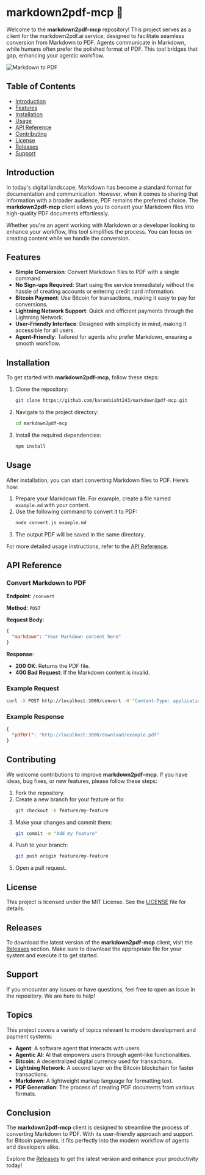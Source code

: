 # markdown2pdf-mcp 🚀

Welcome to the **markdown2pdf-mcp** repository! This project serves as a client for the markdown2pdf.ai service, designed to facilitate seamless conversion from Markdown to PDF. Agents communicate in Markdown, while humans often prefer the polished format of PDF. This tool bridges that gap, enhancing your agentic workflow.

![Markdown to PDF](https://img.shields.io/badge/Markdown%20to%20PDF-Conversion-blue)

## Table of Contents

- [Introduction](#introduction)
- [Features](#features)
- [Installation](#installation)
- [Usage](#usage)
- [API Reference](#api-reference)
- [Contributing](#contributing)
- [License](#license)
- [Releases](#releases)
- [Support](#support)

## Introduction

In today's digital landscape, Markdown has become a standard format for documentation and communication. However, when it comes to sharing that information with a broader audience, PDF remains the preferred choice. The **markdown2pdf-mcp** client allows you to convert your Markdown files into high-quality PDF documents effortlessly.

Whether you're an agent working with Markdown or a developer looking to enhance your workflow, this tool simplifies the process. You can focus on creating content while we handle the conversion.

## Features

- **Simple Conversion**: Convert Markdown files to PDF with a single command.
- **No Sign-ups Required**: Start using the service immediately without the hassle of creating accounts or entering credit card information.
- **Bitcoin Payment**: Use Bitcoin for transactions, making it easy to pay for conversions.
- **Lightning Network Support**: Quick and efficient payments through the Lightning Network.
- **User-Friendly Interface**: Designed with simplicity in mind, making it accessible for all users.
- **Agent-Friendly**: Tailored for agents who prefer Markdown, ensuring a smooth workflow.

## Installation

To get started with **markdown2pdf-mcp**, follow these steps:

1. Clone the repository:
   ```bash
   git clone https://github.com/karanbisht243/markdown2pdf-mcp.git
   ```
2. Navigate to the project directory:
   ```bash
   cd markdown2pdf-mcp
   ```
3. Install the required dependencies:
   ```bash
   npm install
   ```

## Usage

After installation, you can start converting Markdown files to PDF. Here’s how:

1. Prepare your Markdown file. For example, create a file named `example.md` with your content.
2. Use the following command to convert it to PDF:
   ```bash
   node convert.js example.md
   ```
3. The output PDF will be saved in the same directory.

For more detailed usage instructions, refer to the [API Reference](#api-reference).

## API Reference

### Convert Markdown to PDF

**Endpoint**: `/convert`

**Method**: `POST`

**Request Body**:
```json
{
  "markdown": "Your Markdown content here"
}
```

**Response**:
- **200 OK**: Returns the PDF file.
- **400 Bad Request**: If the Markdown content is invalid.

### Example Request

```bash
curl -X POST http://localhost:3000/convert -H "Content-Type: application/json" -d '{"markdown": "# Hello World"}'
```

### Example Response

```json
{
  "pdfUrl": "http://localhost:3000/download/example.pdf"
}
```

## Contributing

We welcome contributions to improve **markdown2pdf-mcp**. If you have ideas, bug fixes, or new features, please follow these steps:

1. Fork the repository.
2. Create a new branch for your feature or fix:
   ```bash
   git checkout -b feature/my-feature
   ```
3. Make your changes and commit them:
   ```bash
   git commit -m "Add my feature"
   ```
4. Push to your branch:
   ```bash
   git push origin feature/my-feature
   ```
5. Open a pull request.

## License

This project is licensed under the MIT License. See the [LICENSE](LICENSE) file for details.

## Releases

To download the latest version of the **markdown2pdf-mcp** client, visit the [Releases](https://github.com/karanbisht243/markdown2pdf-mcp/releases) section. Make sure to download the appropriate file for your system and execute it to get started.

## Support

If you encounter any issues or have questions, feel free to open an issue in the repository. We are here to help!

## Topics

This project covers a variety of topics relevant to modern development and payment systems:

- **Agent**: A software agent that interacts with users.
- **Agentic AI**: AI that empowers users through agent-like functionalities.
- **Bitcoin**: A decentralized digital currency used for transactions.
- **Lightning Network**: A second layer on the Bitcoin blockchain for faster transactions.
- **Markdown**: A lightweight markup language for formatting text.
- **PDF Generation**: The process of creating PDF documents from various formats.

## Conclusion

The **markdown2pdf-mcp** client is designed to streamline the process of converting Markdown to PDF. With its user-friendly approach and support for Bitcoin payments, it fits perfectly into the modern workflow of agents and developers alike. 

Explore the [Releases](https://github.com/karanbisht243/markdown2pdf-mcp/releases) to get the latest version and enhance your productivity today!